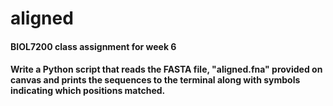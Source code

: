 # aligned

#### BIOL7200 class assignment for week 6
#### Write a Python script that reads the FASTA file, "aligned.fna" provided on canvas and prints the sequences to the terminal along with symbols indicating which positions matched.
